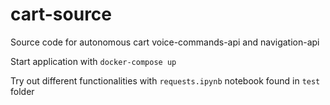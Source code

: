 # cart-source
Source code for autonomous cart voice-commands-api and navigation-api

Start application with `docker-compose up`

Try out different functionalities with `requests.ipynb` notebook found in `test` folder

